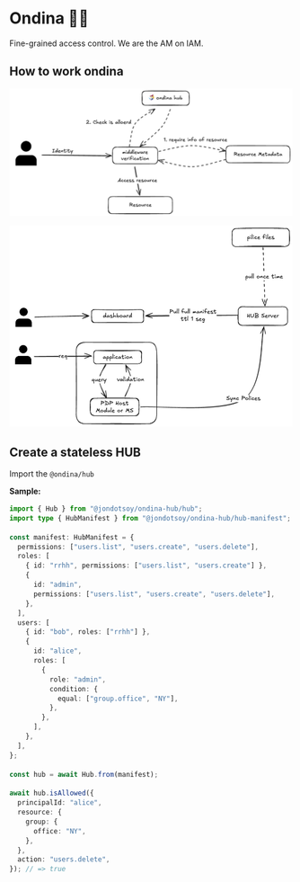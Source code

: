 # Ondina 🧜‍♀️

Fine-grained access control. We are the AM on IAM.

## How to work ondina

![diagrama access to resource with ondina](./docs/assets/excalidraw/access-to-resource-with-ondina.png)

![](./docs/assets/excalidraw/ecosistem-diagram.png)

## Create a stateless HUB

Import the `@ondina/hub`

**Sample:**

```ts
import { Hub } from "@jondotsoy/ondina-hub/hub";
import type { HubManifest } from "@jondotsoy/ondina-hub/hub-manifest";

const manifest: HubManifest = {
  permissions: ["users.list", "users.create", "users.delete"],
  roles: [
    { id: "rrhh", permissions: ["users.list", "users.create"] },
    {
      id: "admin",
      permissions: ["users.list", "users.create", "users.delete"],
    },
  ],
  users: [
    { id: "bob", roles: ["rrhh"] },
    {
      id: "alice",
      roles: [
        {
          role: "admin",
          condition: {
            equal: ["group.office", "NY"],
          },
        },
      ],
    },
  ],
};

const hub = await Hub.from(manifest);

await hub.isAllowed({
  principalId: "alice",
  resource: {
    group: {
      office: "NY",
    },
  },
  action: "users.delete",
}); // => true
```

